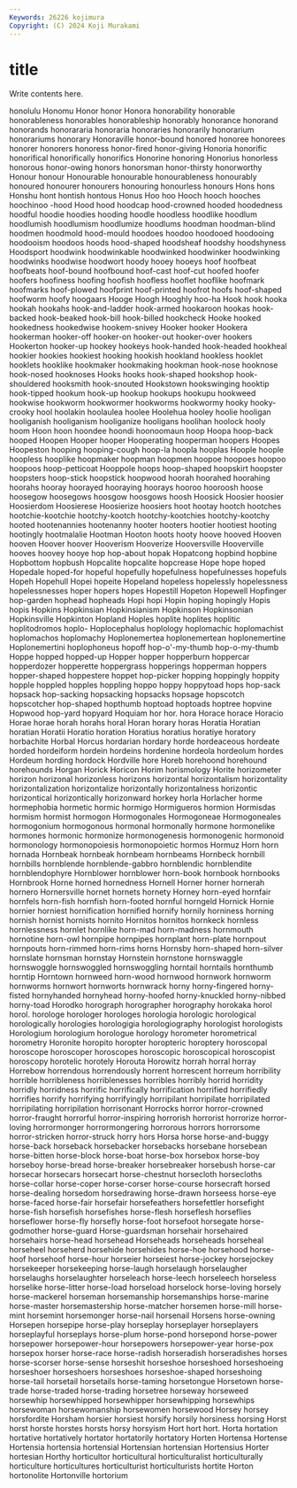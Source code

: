 ```yaml
---
Keywords: 26226 kojimura
Copyright: (C) 2024 Koji Murakami
---
```


# title

Write contents here.



honolulu Honomu Honor honor Honora honorability honorable honorableness honorables honorableship
honorably honorance honorand honorands honorararia honoraria honoraries honorarily honorarium honorariums
honorary Honoraville honor-bound honored honoree honorees honorer honorers honoress honor-fired
honor-giving Honoria honorific honorifical honorifically honorifics Honorine honoring Honorius honorless
honorous honor-owing honors honorsman honor-thirsty honorworthy Honour honour Honourable honourable
honourableness honourably honoured honourer honourers honouring honourless honours Hons hons
Honshu hont hontish hontous Honus Hoo hoo Hooch hooch hooches
hoochinoo -hood Hood hood hoodcap hood-crowned hooded hoodedness hoodful hoodie
hoodies hooding hoodle hoodless hoodlike hoodlum hoodlumish hoodlumism hoodlumize hoodlums
hoodman hoodman-blind hoodmen hoodmold hood-mould hoodoes hoodoo hoodooed hoodooing hoodooism
hoodoos hoods hood-shaped hoodsheaf hoodshy hoodshyness Hoodsport hoodwink hoodwinkable hoodwinked
hoodwinker hoodwinking hoodwinks hoodwise hoodwort hoody hooey hooeys hoof hoofbeat
hoofbeats hoof-bound hoofbound hoof-cast hoof-cut hoofed hoofer hoofers hoofiness hoofing
hoofish hoofless hooflet hooflike hoofmark hoofmarks hoof-plowed hoofprint hoof-printed hoofrot
hoofs hoof-shaped hoofworm hoofy hoogaars Hooge Hoogh Hooghly hoo-ha Hook
hook hooka hookah hookahs hook-and-ladder hook-armed hookaroon hookas hook-backed hook-beaked
hook-bill hook-billed hookcheck Hooke hooked hookedness hookedwise hookem-snivey Hooker hooker
Hookera hookerman hooker-off hooker-on hooker-out hooker-over hookers Hookerton hooker-up hookey
hookeys hook-handed hook-headed hookheal hookier hookies hookiest hooking hookish hookland
hookless hooklet hooklets hooklike hookmaker hookmaking hookman hook-nose hooknose hook-nosed
hooknoses Hooks hooks hook-shaped hookshop hook-shouldered hooksmith hook-snouted Hookstown hookswinging
hooktip hook-tipped hookum hook-up hookup hookups hookupu hookweed hookwise hookworm
hookwormer hookworms hookwormy hooky hooky-crooky hool hoolakin hoolaulea hoolee Hoolehua
hooley hoolie hooligan hooliganish hooliganism hooliganize hooligans hoolihan hoolock hooly
hoom Hoon hoon hoondee hoondi hoonoomaun hoop Hoopa hoop-back hooped
Hoopen Hooper hooper Hooperating hooperman hoopers Hoopes Hoopeston hooping hooping-cough
hoop-la hoopla hooplas Hoople hoople hoopless hooplike hoopmaker hoopman hoopmen
hoopoe hoopoes hoopoo hoopoos hoop-petticoat Hooppole hoops hoop-shaped hoopskirt hoopster
hoopsters hoop-stick hoopstick hoopwood hoorah hoorahed hoorahing hoorahs hooray hoorayed
hooraying hoorays hooroo hooroosh hoose hoosegow hoosegows hoosgow hoosgows hoosh
Hoosick Hoosier hoosier Hoosierdom Hoosierese Hoosierize hoosiers hoot hootay hootch
hootches hootchie-kootchie hootchy-kootch hootchy-kootchies hootchy-kootchy hooted hootenannies hootenanny hooter hooters
hootier hootiest hooting hootingly hootmalalie Hootman Hooton hoots hooty hoove
hooved Hooven hooven Hoover hoover Hooverism Hooverize Hooversville Hooverville hooves
hoovey hooye hop hop-about hopak Hopatcong hopbind hopbine Hopbottom hopbush
Hopcalite hopcalite hopcrease Hope hope hoped Hopedale hoped-for hopeful hopefully
hopefulness hopefulnesses hopefuls Hopeh Hopehull Hopei hopeite Hopeland hopeless hopelessly
hopelessness hopelessnesses hoper hopers hopes Hopestill Hopeton Hopewell Hopfinger hop-garden
hophead hopheads Hopi hopi Hopin hoping hopingly Hopis hopis Hopkins
Hopkinsian Hopkinsianism Hopkinson Hopkinsonian Hopkinsville Hopkinton Hopland Hoples hoplite hoplites
hoplitic hoplitodromos hoplo- Hoplocephalus hoplology hoplomachic hoplomachist hoplomachos hoplomachy Hoplonemertea
hoplonemertean hoplonemertine Hoplonemertini hoplophoneus hopoff hop-o'-my-thumb hop-o-my-thumb Hoppe hopped hopped-up
Hopper hopper hopperburn hoppercar hopperdozer hopperette hoppergrass hopperings hopperman hoppers
hopper-shaped hoppestere hoppet hop-picker hopping hoppingly hoppity hopple hoppled hopples
hoppling hoppo hoppy hoppytoad hops hop-sack hopsack hop-sacking hopsacking hopsacks
hopsage hopscotch hopscotcher hop-shaped hopthumb hoptoad hoptoads hoptree hopvine Hopwood
hop-yard hopyard Hoquiam hor hor. hora Horace horace Horacio Horae
horae horah horahs horal Horan horary horas Horatia Horatian horatian
Horatii Horatio horation Horatius horatius horatiye horatory horbachite Horbal Horcus
hordarian hordary horde hordeaceous hordeate horded hordeiform hordein hordeins hordenine
hordeola hordeolum hordes Hordeum hording hordock Hordville hore Horeb horehoond
horehound horehounds Horgan Horick Horicon Horim horismology Horite horizometer horizon
horizonal horizonless horizons horizontal horizontalism horizontality horizontalization horizontalize horizontally horizontalness
horizontic horizontical horizontically horizonward horkey horla Horlacher horme hormephobia hormetic
hormic hormigo Hormigueros hormion Hormisdas hormism hormist hormogon Hormogonales Hormogoneae
Hormogoneales hormogonium hormogonous hormonal hormonally hormone hormonelike hormones hormonic hormonize
hormonogenesis hormonogenic hormonoid hormonology hormonopoiesis hormonopoietic hormos Hormuz Horn horn
hornada Hornbeak hornbeak hornbeam hornbeams Hornbeck hornbill hornbills hornblende hornblende-gabbro
hornblendic hornblendite hornblendophyre Hornblower hornblower horn-book hornbook hornbooks Hornbrook Horne
horned hornedness Hornell Horner horner hornerah hornero Hornersville hornet hornets
hornety Horney horn-eyed hornfair hornfels horn-fish hornfish horn-footed hornful horngeld
Hornick Hornie hornier horniest hornification hornified hornify hornily horniness horning
hornish hornist hornists hornito Hornitos hornitos hornkeck hornless hornlessness hornlet
hornlike horn-mad horn-madness hornmouth hornotine horn-owl hornpipe hornpipes hornplant horn-plate
hornpout hornpouts horn-rimmed horn-rims horns Hornsby horn-shaped horn-silver hornslate hornsman
hornstay Hornstein hornstone hornswaggle hornswoggle hornswoggled hornswoggling horntail horntails hornthumb
horntip Horntown hornweed horn-wood hornwood hornwork hornworm hornworms hornwort hornworts
hornwrack horny horny-fingered horny-fisted hornyhanded hornyhead horny-hoofed horny-knuckled horny-nibbed horny-toad
Horodko horograph horographer horography horokaka horol horol. horologe horologer horologes
horologia horologic horological horologically horologies horologigia horologiography horologist horologists Horologium
horologium horologue horology horometer horometrical horometry Horonite horopito horopter horopteric
horoptery horoscopal horoscope horoscoper horoscopes horoscopic horoscopical horoscopist horoscopy horotelic
horotely Horouta Horowitz horrah horral horray Horrebow horrendous horrendously horrent
horrescent horreum horribility horrible horribleness horriblenesses horribles horribly horrid horridity
horridly horridness horrific horrifically horrification horrified horrifiedly horrifies horrify horrifying
horrifyingly horripilant horripilate horripilated horripilating horripilation horrisonant Horrocks horror horror-crowned
horror-fraught horrorful horror-inspiring horrorish horrorist horrorize horror-loving horrormonger horrormongering horrorous
horrors horrorsome horror-stricken horror-struck horry hors Horsa horse horse-and-buggy horse-back
horseback horsebacker horsebacks horsebane horsebean horse-bitten horse-block horse-boat horse-box horsebox
horse-boy horseboy horse-bread horse-breaker horsebreaker horsebush horse-car horsecar horsecars horsecart
horse-chestnut horsecloth horsecloths horse-collar horse-coper horse-corser horse-course horsecraft horsed horse-dealing
horsedom horsedrawing horse-drawn horseess horse-eye horse-faced horse-fair horsefair horsefeathers horsefettler
horsefight horse-fish horsefish horsefishes horse-flesh horseflesh horseflies horseflower horse-fly horsefly
horse-foot horsefoot horsegate horse-godmother horse-guard Horse-guardsman horsehair horsehaired horsehairs horse-head
horsehead Horseheads horseheads horseheal horseheel horseherd horsehide horsehides horse-hoe horsehood
horse-hoof horsehoof horse-hour horseier horseiest horse-jockey horsejockey horsekeeper horsekeeping horse-laugh
horselaugh horselaugher horselaughs horselaughter horseleach horse-leech horseleech horseless horselike horse-litter
horse-load horseload horselock horse-loving horsely horse-mackerel horseman horsemanship horsemanships horse-marine
horse-master horsemastership horse-matcher horsemen horse-mill horse-mint horsemint horsemonger horse-nail horsenail
Horsens horse-owning Horsepen horsepipe horse-play horseplay horseplayer horseplayers horseplayful horseplays
horse-plum horse-pond horsepond horse-power horsepower horsepower-hour horsepowers horsepower-year horse-pox horsepox
horser horse-race horse-radish horseradish horseradishes horses horse-scorser horse-sense horseshit horseshoe
horseshoed horseshoeing horseshoer horseshoers horseshoes horseshoe-shaped horseshoing horse-tail horsetail horsetails
horse-taming horsetongue Horsetown horse-trade horse-traded horse-trading horsetree horseway horseweed horsewhip
horsewhipped horsewhipper horsewhipping horsewhips horsewoman horsewomanship horsewomen horsewood Horsey horsey
horsfordite Horsham horsier horsiest horsify horsily horsiness horsing Horst horst
horste horstes horsts horsy horsyism Hort hort hort. Horta hortation
hortative hortatively hortator hortatorily hortatory Horten Hortensa Hortense Hortensia hortensia
hortensial Hortensian hortensian Hortensius Horter hortesian Horthy horticultor horticultural horticulturalist
horticulturally horticulture horticultures horticulturist horticulturists hortite Horton hortonolite Hortonville hortorium

